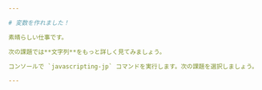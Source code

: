 ```yaml
---

# 変数を作れました！

素晴らしい仕事です。

次の課題では**文字列**をもっと詳しく見てみましょう。

コンソールで `javascripting-jp` コマンドを実行します。次の課題を選択しましょう。

---
```

